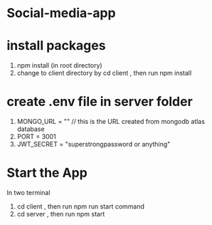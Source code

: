 # Social-media-app

# install packages
1. npm install (in root directory) 
2. change to client directory by cd client , then run npm install

# create .env file in server folder
1. MONGO_URL = "" // this is the URL created from mongodb atlas database
2. PORT = 3001
3. JWT_SECRET = "superstrongpassword or anything"

# Start the App
In two terminal
1. cd client , then run npm run start command
2. cd server , then run npm start
